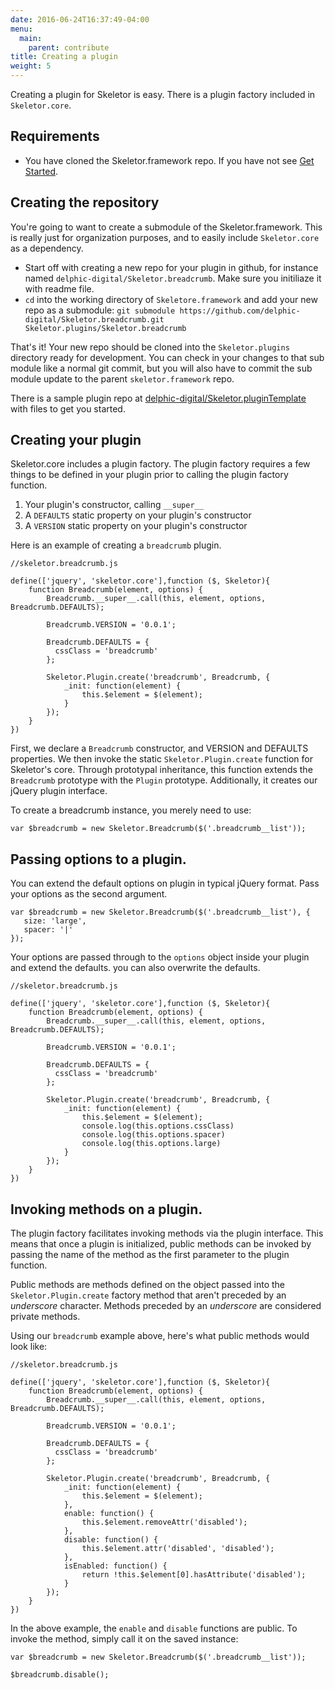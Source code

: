```yaml
---
date: 2016-06-24T16:37:49-04:00
menu:
  main:
    parent: contribute
title: Creating a plugin
weight: 5
---
```


Creating a plugin for Skeletor is easy. There is a plugin factory included in `Skeletor.core`.


## Requirements

* You have cloned the Skeletor.framework repo. If you have not see [Get Started](../get-started).


## Creating the repository

You're going to want to create a submodule of the Skeletor.framework. This is really just for organization purposes, and to easily include `Skeletor.core` as a dependency.

* Start off with creating a new repo for your plugin in github, for instance named `delphic-digital/Skeletor.breadcrumb`. Make sure you initiliaze it with readme file.
* `cd` into the working directory of `Skeletore.framework` and add your new repo as
a submodule: `git submodule https://github.com/delphic-digital/Skeletor.breadcrumb.git Skeletor.plugins/Skeletor.breadcrumb`

That's it! Your new repo should be cloned into the `Skeletor.plugins` directory ready for development. You can check in your changes to that sub module like a normal git commit, but you will also have to commit the sub module update to the parent `skeletor.framework` repo.

There is a sample plugin repo at [delphic-digital/Skeletor.pluginTemplate](https://github.com/delphic-digital/Skeletor.pluginTemplate) with files to get you started.


## Creating your plugin

Skeletor.core includes a plugin factory. The plugin factory requires a few things to be defined in your plugin prior to calling the plugin factory function.

1. Your plugin's constructor, calling `__super__`
2. A `DEFAULTS` static property on your plugin's constructor
3. A `VERSION` static property on your plugin's constructor


Here is an example of creating a `breadcrumb` plugin.

```
//skeletor.breadcrumb.js

define(['jquery', 'skeletor.core'],function ($, Skeletor){
    function Breadcrumb(element, options) {
        Breadcrumb.__super__.call(this, element, options, Breadcrumb.DEFAULTS);

        Breadcrumb.VERSION = '0.0.1';

        Breadcrumb.DEFAULTS = {
          cssClass = 'breadcrumb'
        };

        Skeletor.Plugin.create('breadcrumb', Breadcrumb, {
            _init: function(element) {
            	this.$element = $(element);
            }
        });
    }
})
```

First, we declare a `Breadcrumb` constructor, and VERSION and DEFAULTS properties. We then invoke the static `Skeletor.Plugin.create` function for Skeletor's core. Through prototypal inheritance, this function extends the `Breadcrumb` prototype with the `Plugin` prototype. Additionally, it creates our jQuery plugin interface.

To create a breadcrumb instance, you merely need to use:

```
var $breadcrumb = new Skeletor.Breadcrumb($('.breadcrumb__list'));
```

## Passing options to a plugin.

You can extend the default options on plugin in typical jQuery format. Pass your options as the second argument.

```
var $breadcrumb = new Skeletor.Breadcrumb($('.breadcrumb__list'), {
   size: 'large',
   spacer: '|'
});
```

Your options are passed through to the `options` object inside your plugin and extend the defaults. you can also overwrite the defaults.

```
//skeletor.breadcrumb.js

define(['jquery', 'skeletor.core'],function ($, Skeletor){
    function Breadcrumb(element, options) {
        Breadcrumb.__super__.call(this, element, options, Breadcrumb.DEFAULTS);

        Breadcrumb.VERSION = '0.0.1';

        Breadcrumb.DEFAULTS = {
          cssClass = 'breadcrumb'
        };

        Skeletor.Plugin.create('breadcrumb', Breadcrumb, {
            _init: function(element) {
            	this.$element = $(element);
            	console.log(this.options.cssClass)
            	console.log(this.options.spacer)
            	console.log(this.options.large)
            }
        });
    }
})
```


## Invoking methods on a plugin.

The plugin factory facilitates invoking methods via the plugin interface. This means that once a plugin is initialized, public methods can be invoked by passing the name of the method as the first parameter to the plugin function.

Public methods are methods defined on the object passed into the `Skeletor.Plugin.create` factory method that aren't preceded by an *underscore* character. Methods preceded by an *underscore* are considered private methods.

Using our `breadcrumb` example above, here's what public methods would look like:

```
//skeletor.breadcrumb.js

define(['jquery', 'skeletor.core'],function ($, Skeletor){
    function Breadcrumb(element, options) {
        Breadcrumb.__super__.call(this, element, options, Breadcrumb.DEFAULTS);

        Breadcrumb.VERSION = '0.0.1';

        Breadcrumb.DEFAULTS = {
          cssClass = 'breadcrumb'
        };

        Skeletor.Plugin.create('breadcrumb', Breadcrumb, {
            _init: function(element) {
                this.$element = $(element);
            },
            enable: function() {
                this.$element.removeAttr('disabled');
            },
            disable: function() {
                this.$element.attr('disabled', 'disabled');
            },
            isEnabled: function() {
                return !this.$element[0].hasAttribute('disabled');
            }
        });
    }
})
```

In the above example, the `enable` and `disable` functions are public. To invoke the method, simply call it on the saved instance:

```
var $breadcrumb = new Skeletor.Breadcrumb($('.breadcrumb__list'));

$breadcrumb.disable();
```
